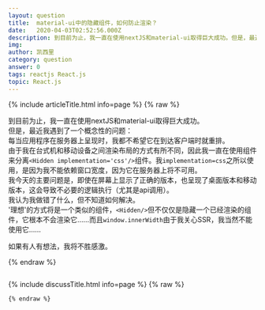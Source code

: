```yaml
---
layout: question
title:  material-ui中的隐藏组件，如何防止渲染？
date:   2020-04-03T02:52:56.000Z
description: 到目前为止，我一直在使用nextJS和material-ui取得巨大成功。但是，最近我遇到了一个概念性的问题：每当应用程序在服务器上呈现时，我都不希望...
img: 
author: 凯西里
category: question
answer: 0
tags: reactjs React.js
topic: React.js
---
```

<div class="article-root">
  <div class="article">
    {% include articleTitle.html info=page %}
    {% raw %}
    <div class="article-content"><p><font style="vertical-align: inherit;"><font style="vertical-align: inherit;">到目前为止，我一直在使用nextJS和material-ui取得巨大成功。</font></font><br><font style="vertical-align: inherit;"><font style="vertical-align: inherit;">
但是，最近我遇到了一个概念性的问题：</font></font><br><font style="vertical-align: inherit;"><font style="vertical-align: inherit;">
每当应用程序在服务器上呈现时，我都不希望它在到达客户端时就重排。</font></font><br><font style="vertical-align: inherit;"><font style="vertical-align: inherit;">
由于我在台式机和移动设备之间渲染布局的方式有所不同，因此我一直在使用组件来分离</font></font><code>&lt;Hidden implementation='css'/&gt;</code><font style="vertical-align: inherit;"><font style="vertical-align: inherit;">组件。</font><font style="vertical-align: inherit;">我</font></font><code>implementation=css</code><font style="vertical-align: inherit;"><font style="vertical-align: inherit;">之所以</font><font style="vertical-align: inherit;">使用，</font><font style="vertical-align: inherit;">是因为我不能依赖窗口宽度，因为它在服务器上将不可用。</font></font><br><font style="vertical-align: inherit;"><font style="vertical-align: inherit;">
我今天的主要问题是，即使在屏幕上显示了正确的版本，也呈现了桌面版本和移动版本，这会导致不必要的逻辑执行（尤其是api调用）。</font></font><br><font style="vertical-align: inherit;"><font style="vertical-align: inherit;">
我认为我做错了什么，但不知道如何解决。</font></font><br><font style="vertical-align: inherit;"><font style="vertical-align: inherit;">
'理想'的方式将是一个类似的组件，</font></font><code>&lt;Hidden/&gt;</code><font style="vertical-align: inherit;"><font style="vertical-align: inherit;">但不仅仅是隐藏一个已经渲染的组件，它根本不会渲染它……而且</font></font><code>window.innerWidth</code><font style="vertical-align: inherit;"><font style="vertical-align: inherit;">由于我关心SSR，我当然</font><font style="vertical-align: inherit;">不能使用它</font><font style="vertical-align: inherit;">……  </font></font></p>

<p><font style="vertical-align: inherit;"><font style="vertical-align: inherit;">如果有人有想法，我将不胜感激。</font></font></p></div>
    {% endraw %}
  </div>
  <p style="height: 0;width:0;overflow: hidden;"> 第3931篇《material-ui中的隐藏组件，如何防止渲染？》来自Winter(https://github.com/aiyld/aiyld.github.io)的站点</p>
  <div class="discuss-wrapper">
    {% include discussTitle.html info=page %}
    {% raw %}
    
    {% endraw %}
  </div>
<div>
